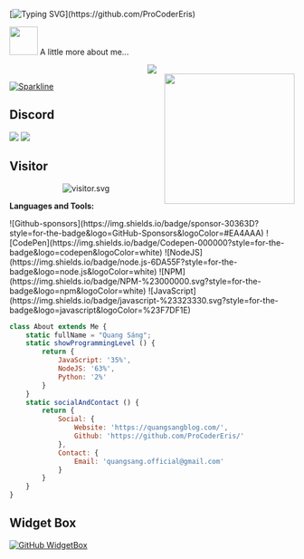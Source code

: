 [![Typing SVG](https://readme-typing-svg.herokuapp.com?color=%2336BCF7&size=25&vCenter=true&height=40&lines=Hi%2C+I'm+Eris+!;Welcome+to+my+Github+!)](https://github.com/ProCoderEris)

<img src="https://media.giphy.com/media/VgCDAzcKvsR6OM0uWg/giphy.gif" width="50"> A little more about me...  

<div align="center">
    <img src="https://raw.githubusercontent.com/omidnikrah/profile-activity-generator/master/demo.png" />
</div>

<img align='right' src="https://media.giphy.com/media/ieyl9zmCjO4b4t6qoY/giphy.gif" width="230">

[![Sparkline](https://stars.medv.io/Naereen/badges.svg)](https://stars.medv.io/Naereen/badges)

## Discord
![](https://dcbadge.vercel.app/api/shield/6909484173205176329) ![](https://dcbadge.vercel.app/api/shield/983399834541248552?bot=true)

## Visitor
<p align="center">
<img src="https://count.getloli.com/get/@ProCoderEris?theme=rule34" alt="visitor.svg"/>
</p> 

**Languages and Tools:** 

<p>
![Github-sponsors](https://img.shields.io/badge/sponsor-30363D?style=for-the-badge&logo=GitHub-Sponsors&logoColor=#EA4AAA)  ![CodePen](https://img.shields.io/badge/Codepen-000000?style=for-the-badge&logo=codepen&logoColor=white)
![NodeJS](https://img.shields.io/badge/node.js-6DA55F?style=for-the-badge&logo=node.js&logoColor=white) ![NPM](https://img.shields.io/badge/NPM-%23000000.svg?style=for-the-badge&logo=npm&logoColor=white) ![JavaScript](https://img.shields.io/badge/javascript-%23323330.svg?style=for-the-badge&logo=javascript&logoColor=%23F7DF1E)
</p>


```javascript
class About extends Me {
    static fullName = "Quang Sáng";
    static showProgrammingLevel () {
        return {
            JavaScript: '35%',
            NodeJS: '63%',
            Python: '2%'
        }
    }
    static socialAndContact () {
        return {
            Social: {
                Website: 'https://quangsangblog.com/',
                Github: 'https://github.com/ProCoderEris/'
            },
            Contact: {
                Email: 'quangsang.official@gmail.com'
            }
        }
    }
}
```


## Widget Box
[![GitHub WidgetBox](https://github-widgetbox.vercel.app/api/profile?username=ProCoderEris&data=repositories,stars,commits)](https://github.com/Jurredr/github-widgetbox)

